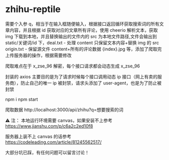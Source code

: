 # zhihu-reptile

需要个入参 q，相当于在输入框随便输入，根据接口返回循环获取搜索词的所有文章内容，并且根据 id 获取对应的文章所有评论，使用 cheerio 解析文本，获取 img 下载到本地，并且替换输出的文件内的 src 为本地文件路径,文件会输出到 static/关键词/id 下，deal.txt - 处理 content 只保留文本内容+替换 img 的 src origin.txt - 保留源文件 content+所有的评论数据 {index}.jpg 等，添加了爬取完上传服务器的操作，根据需要修改

爬取难点在于 x_zse_96 解密，每个接口请求都会动态生成 x_zse_96

封装的 axios 主要目的是为了请求时候每个接口调用动态 ip 接口（网上有卖的服务商），防止自己的唯一 ip 被封禁，请求头添加了 user-agent，也是为了防止被封禁

npm i
npm start

爬取数据
http://localhost:3000/api/zhihu?q=想要搜索的词

⚠️ 注：
本地运行环境需要 canvas，如果安装不上参考
https://www.jianshu.com/p/c6a2c2ed10f8

服务器上装不上 canvas 的话参考
https://codeleading.com/article/81245562517/

大部分坑已踩，有任何问题可以留言讨论！
